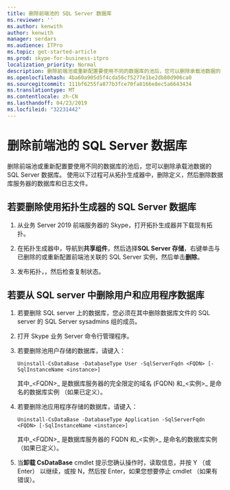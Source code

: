 ```yaml
---
title: 删除前端池的 SQL Server 数据库
ms.reviewer: ''
ms.author: kenwith
author: kenwith
manager: serdars
ms.audience: ITPro
ms.topic: get-started-article
ms.prod: skype-for-business-itpro
localization_priority: Normal
description: 删除前端池或重新配置要使用不同的数据库的池后，您可以删除承载池数据的 SQL Server 数据库。 使用以下过程可从拓扑生成器中，删除定义，然后删除数据库服务器的数据库和日志文件。
ms.openlocfilehash: 4ba60a905d5f4cda56cf5277e1be2db80d906ca0
ms.sourcegitcommit: 111bf6255fa877b3fce70fa8166e8ec5a6643434
ms.translationtype: MT
ms.contentlocale: zh-CN
ms.lasthandoff: 04/23/2019
ms.locfileid: "32231442"
---
```

# <a name="remove-the-sql-server-database-for-a-front-end-pool"></a>删除前端池的 SQL Server 数据库

删除前端池或重新配置要使用不同的数据库的池后，您可以删除承载池数据的 SQL Server 数据库。 使用以下过程可从拓扑生成器中，删除定义，然后删除数据库服务器的数据库和日志文件。
  
## <a name="to-remove-the-sql-server-database-using-topology-builder"></a>若要删除使用拓扑生成器的 SQL Server 数据库

1. 从业务 Server 2019 前端服务器的 Skype，打开拓扑生成器并下载现有拓扑。 
    
2. 在拓扑生成器中，导航到**共享组件**，然后选择**SQL Server 存储**，右键单击与已删除的或重新配置前端池关联的 SQL Server 实例，然后单击**删除**。
    
3. 发布拓扑，，然后检查复制状态。 
    
## <a name="to-remove-user-and-application-databases-from-the-sql-server"></a>若要从 SQL server 中删除用户和应用程序数据库

1. 若要删除 SQL server 上的数据库，您必须在其中删除数据库文件的 SQL server 的 SQL Server sysadmins 组的成员。 
    
2. 打开 Skype 业务 Server 命令行管理程序。
    
3. 若要删除池用户存储的数据库，请键入：
    
   ```
   Uninstall-CsDataBase -DatabaseType User -SqlServerFqdn <FQDN> [-SqlInstanceName <instance>]
   ```

    其中_\<FQDN\>_ 是数据库服务器的完全限定的域名 (FQDN) 和_\<实例\>_ 是命名的数据库实例 （如果已定义）。 
    
4. 若要删除池应用程序存储的数据库，请键入：
    
   ```
   Uninstall-CsDataBase -DatabaseType Application -SqlServerFqdn <FQDN> [-SqlInstanceName <instance>]
   ```

    其中_\<FQDN\>_ 是数据库服务器的 FQDN 和_\<实例\>_ 是命名的数据库实例 （如果已定义）。 
    
5. 当**卸载 CsDataBase** cmdlet 提示您确认操作时，读取信息，并按 Y （或 Enter） 以继续，或按 N，然后按 Enter，如果您想要停止 cmdlet （如果有错误）。 
    

